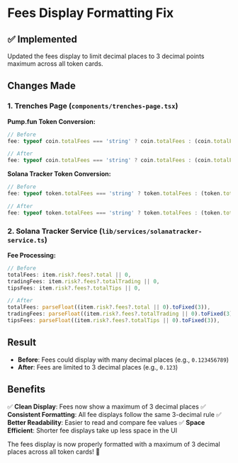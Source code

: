 # Fees Display Formatting Fix

## ✅ Implemented

Updated the fees display to limit decimal places to 3 decimal points maximum across all token cards.

## Changes Made

### 1. **Trenches Page** (`components/trenches-page.tsx`)

**Pump.fun Token Conversion:**
```typescript
// Before
fee: typeof coin.totalFees === 'string' ? coin.totalFees : (coin.totalFees || 0).toString()

// After  
fee: typeof coin.totalFees === 'string' ? coin.totalFees : (coin.totalFees || 0).toFixed(3)
```

**Solana Tracker Token Conversion:**
```typescript
// Before
fee: typeof token.totalFees === 'string' ? token.totalFees : (token.totalFees || 0).toString()

// After
fee: typeof token.totalFees === 'string' ? token.totalFees : (token.totalFees || 0).toFixed(3)
```

### 2. **Solana Tracker Service** (`lib/services/solanatracker-service.ts`)

**Fee Processing:**
```typescript
// Before
totalFees: item.risk?.fees?.total || 0,
tradingFees: item.risk?.fees?.totalTrading || 0,
tipsFees: item.risk?.fees?.totalTips || 0,

// After
totalFees: parseFloat((item.risk?.fees?.total || 0).toFixed(3)),
tradingFees: parseFloat((item.risk?.fees?.totalTrading || 0).toFixed(3)),
tipsFees: parseFloat((item.risk?.fees?.totalTips || 0).toFixed(3)),
```

## Result

- **Before**: Fees could display with many decimal places (e.g., `0.123456789`)
- **After**: Fees are limited to 3 decimal places (e.g., `0.123`)

## Benefits

✅ **Clean Display**: Fees now show a maximum of 3 decimal places
✅ **Consistent Formatting**: All fee displays follow the same 3-decimal rule
✅ **Better Readability**: Easier to read and compare fee values
✅ **Space Efficient**: Shorter fee displays take up less space in the UI

The fees display is now properly formatted with a maximum of 3 decimal places across all token cards! 🎯
